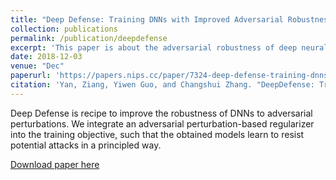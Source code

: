 ```yaml
---
title: "Deep Defense: Training DNNs with Improved Adversarial Robustness"
collection: publications
permalink: /publication/deepdefense
excerpt: 'This paper is about the adversarial robustness of deep neural nets.'
date: 2018-12-03
venue: "Dec"
paperurl: 'https://papers.nips.cc/paper/7324-deep-defense-training-dnns-with-improved-adversarial-robustness'
citation: 'Yan, Ziang, Yiwen Guo, and Changshui Zhang. "DeepDefense: Training Deep Neural Networks with Improved Robustness." NeurIPS 2018.'
---
```

Deep Defense is recipe to improve the robustness of DNNs to adversarial perturbations. We integrate an adversarial perturbation-based regularizer into the training objective, such that the obtained models learn to resist potential attacks in a principled way.

[Download paper here](/files/deepdefense.pdf)
